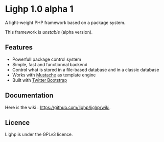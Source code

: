 Lighp 1.0 alpha 1
=================

A light-weight PHP framework based on a package system.

This framework is *unstable* (alpha version).

Features
--------

* Powerfull package control system
* Simple, fast and functionnal backend
* Control what is stored in a file-based database and in a classic database
* Works with [Mustache](http://mustache.github.com/) as template engine
* Built with [Twitter Bootstrap](http://twitter.github.com/bootstrap/)

Documentation
-------------

Here is the wiki : https://github.com/lighp/lighp/wiki.

Licence
-------

Lighp is under the GPLv3 licence.
